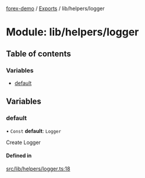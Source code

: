 [forex-demo](../README.md) / [Exports](../modules.md) / lib/helpers/logger

# Module: lib/helpers/logger

## Table of contents

### Variables

- [default](lib_helpers_logger.md#default)

## Variables

### default

• `Const` **default**: `Logger`

Create Logger

#### Defined in

[src/lib/helpers/logger.ts:18](https://github.com/suphero/forex-demo/blob/2ac0f42/src/lib/helpers/logger.ts#L18)
